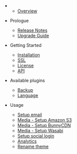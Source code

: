 - 
    - [Overview](overview.md)
- Prologue
    - [Release Notes](releases.md)
    - [Upgrade Guide](upgrade.md)
- Getting Started
    - [Installation](installation.md)
    - [SSL](ssl.md)
    - [License](license.md)
    - [API](api.md)
    
- Available plugins
    - [Backup](plugin-backup.md)
    - [Language](plugin-language.md)

- Usage
  - [Setup email](usage-email.md)
  - [Media - Setup Amazon S3](usage-media-s3.md)
  - [Media - Setup BunnyCDN](usage-media-bunnycdn.md)
  - [Media - Setup Wasabi](usage-media-wasabi.md)
  - [Setup social login](usage-social-login.md)
  - [Analytics](usage-analytics.md)
  - [Rename theme](theme-rename.md)
